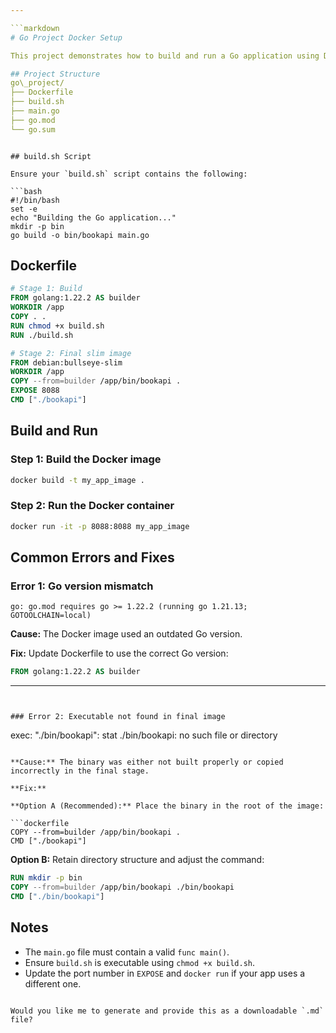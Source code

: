 ```yaml
---

```markdown
# Go Project Docker Setup

This project demonstrates how to build and run a Go application using Docker.

## Project Structure
go\_project/
├── Dockerfile
├── build.sh
├── main.go
├── go.mod
└── go.sum

```

````

## build.sh Script

Ensure your `build.sh` script contains the following:

```bash
#!/bin/bash
set -e
echo "Building the Go application..."
mkdir -p bin
go build -o bin/bookapi main.go
````

## Dockerfile

```dockerfile
# Stage 1: Build
FROM golang:1.22.2 AS builder
WORKDIR /app
COPY . .
RUN chmod +x build.sh
RUN ./build.sh

# Stage 2: Final slim image
FROM debian:bullseye-slim
WORKDIR /app
COPY --from=builder /app/bin/bookapi .
EXPOSE 8088
CMD ["./bookapi"]
```

## Build and Run

### Step 1: Build the Docker image

```bash
docker build -t my_app_image .
```

### Step 2: Run the Docker container

```bash
docker run -it -p 8088:8088 my_app_image
```

## Common Errors and Fixes

### Error 1: Go version mismatch

```
go: go.mod requires go >= 1.22.2 (running go 1.21.13; GOTOOLCHAIN=local)
```

**Cause:** The Docker image used an outdated Go version.

**Fix:** Update Dockerfile to use the correct Go version:

```dockerfile
FROM golang:1.22.2 AS builder
```

---
```


### Error 2: Executable not found in final image

```
exec: "./bin/bookapi": stat ./bin/bookapi: no such file or directory
```

**Cause:** The binary was either not built properly or copied incorrectly in the final stage.

**Fix:**

**Option A (Recommended):** Place the binary in the root of the image:

```dockerfile
COPY --from=builder /app/bin/bookapi .
CMD ["./bookapi"]
```

**Option B:** Retain directory structure and adjust the command:

```dockerfile
RUN mkdir -p bin
COPY --from=builder /app/bin/bookapi ./bin/bookapi
CMD ["./bin/bookapi"]
```

## Notes

* The `main.go` file must contain a valid `func main()`.
* Ensure `build.sh` is executable using `chmod +x build.sh`.
* Update the port number in `EXPOSE` and `docker run` if your app uses a different one.

```

Would you like me to generate and provide this as a downloadable `.md` file?
```
